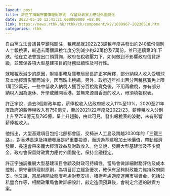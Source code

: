 ```yaml
---
layout: post
title: 許正宇稱緊守審慎理財原則　保留財政實力應付外圍變化
date: 2023-05-10 12:41:21.000000000 +08:00
link: https://news.rthk.hk/rthk/ch/component/k2/1699967-20230510.htm
categories: rthk
---
```


自由黨立法會議員李鎮強關注，稅務局就2022/23課稅年度共發出約240萬份個別人士報稅表，較過去兩個課稅年度分別減少約22萬份及7萬份，並已連續第3年下跌。他在立法會提出口頭質詢，政府在稅收壓力下，如何做到不影響政府信貸評級，並確保各項大型基建項目的財務延續性及可行性。

就報稅表減少的原因，財經事務及庫務局局長許正宇解釋，部分納稅人收入受環球及本地經濟影響而減少，因而跌出稅網。另外，政府近年推出百分百稅務寬免上限1萬至2萬元，一些中低收入納稅人獲百分百稅務寬免後，不用再繳稅，亦有部分納稅人因為退休、升學或離開香港，並無來源自香港的收入，毋須填報稅表。

許正宇說，過去3個財政年度，薪俸稅收入佔政府總收入11%至13%。2020至21年度政府的薪俸稅收入有750億元，至於2021/22年度及2022/23，薪俸稅收入分別上升至756億元及795億，呈上升趨勢，由此可見，發出報稅表的波動，未有影響薪俸稅收入。

他指出，大型基建項目包括北部都會區、交椅洲人工島及跨越2030年的「三鐵三路」，對香港長遠及持續發展是好重要投資，而透過基建增加土地價值，帶動經濟發展，長遠會帶來龐大經濟效益及財政收入。他又說，發展大型基建涉及不少資金，政府會保留財政實力應付外圍變化，保持金融穩定。

許正宇強調推展大型基建項目會顧及財政可持續性，當局會做詳細財務評估及成本控制，緊守審慎理財原則，為項目訂立緩急優次，確保有足夠財政能力維持政府開支。他又說，當局持開放態度考慮財務安排，積極考慮適度運用市場資金，包括公私營合作等，相關政策局會做詳細設計，敲定造價預算後，會制定合適的融資方案。
